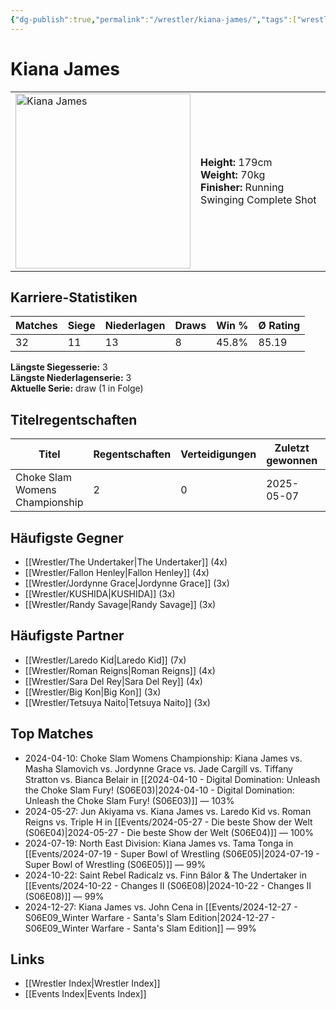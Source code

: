 ```yaml
---
{"dg-publish":true,"permalink":"/wrestler/kiana-james/","tags":["wrestler"],"noteIcon":"","created":"2025-08-11T09:33:19.711+02:00"}
---
```



# Kiana James

<table>
<tr>
<td><img src="Kiana James.png" width="280" alt="Kiana James"></td>
<td>
<b>Height:</b> 179cm<br>
<b>Weight:</b> 70kg<br>
<b>Finisher:</b> Running Swinging Complete Shot<br>
</td>
</tr>
</table>

## Karriere-Statistiken

| Matches | Siege | Niederlagen | Draws | Win % | Ø Rating |
|---------|-------|-------------|-------|-------|-----------|
| 32 | 11 | 13 | 8 | 45.8% | 85.19 |

**Längste Siegesserie:** 3<br>**Längste Niederlagenserie:** 3<br>**Aktuelle Serie:** draw (1 in Folge)

## Titelregentschaften
| Titel | Regentschaften | Verteidigungen | Zuletzt gewonnen | Aktuell |
|-------|---------------|----------------|------------------|---------|
| Choke Slam Womens Championship | 2 | 0 | 2025-05-07 |  |


## Häufigste Gegner
- [[Wrestler/The Undertaker\|The Undertaker]] (4x)
- [[Wrestler/Fallon Henley\|Fallon Henley]] (4x)
- [[Wrestler/Jordynne Grace\|Jordynne Grace]] (3x)
- [[Wrestler/KUSHIDA\|KUSHIDA]] (3x)
- [[Wrestler/Randy Savage\|Randy Savage]] (3x)

## Häufigste Partner
- [[Wrestler/Laredo Kid\|Laredo Kid]] (7x)
- [[Wrestler/Roman Reigns\|Roman Reigns]] (4x)
- [[Wrestler/Sara Del Rey\|Sara Del Rey]] (4x)
- [[Wrestler/Big Kon\|Big Kon]] (3x)
- [[Wrestler/Tetsuya Naito\|Tetsuya Naito]] (3x)

## Top Matches
- 2024-04-10: Choke Slam Womens Championship: Kiana James vs. Masha Slamovich vs. Jordynne Grace vs. Jade Cargill vs. Tiffany Stratton vs. Bianca Belair in [[2024-04-10 - Digital Domination: Unleash the Choke Slam Fury! (S06E03)\|2024-04-10 - Digital Domination: Unleash the Choke Slam Fury! (S06E03)]] — 103%
- 2024-05-27: Jun Akiyama vs. Kiana James vs. Laredo Kid vs. Roman Reigns vs. Triple H in [[Events/2024-05-27 - Die beste Show der Welt (S06E04)\|2024-05-27 - Die beste Show der Welt (S06E04)]] — 100%
- 2024-07-19: North East Division: Kiana James vs. Tama Tonga in [[Events/2024-07-19 - Super Bowl of Wrestling (S06E05)\|2024-07-19 - Super Bowl of Wrestling (S06E05)]] — 99%
- 2024-10-22: Saint Rebel Radicalz vs. Finn Bálor & The Undertaker in [[Events/2024-10-22 - Changes II (S06E08)\|2024-10-22 - Changes II (S06E08)]] — 99%
- 2024-12-27: Kiana James vs. John Cena in [[Events/2024-12-27 - S06E09_Winter Warfare - Santa's Slam Edition\|2024-12-27 - S06E09_Winter Warfare - Santa's Slam Edition]] — 99%

## Links
- [[Wrestler Index\|Wrestler Index]]
- [[Events Index\|Events Index]]
